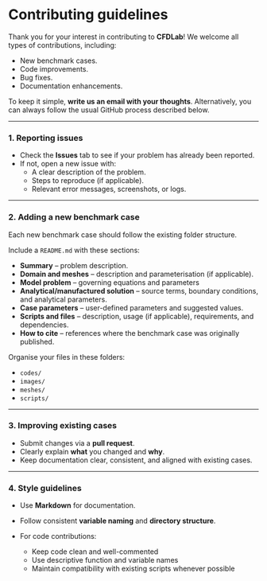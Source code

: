 # Contributing guidelines

Thank you for your interest in contributing to **CFDLab**!
We welcome all types of contributions, including:

* New benchmark cases.
* Code improvements.
* Bug fixes.
* Documentation enhancements.

To keep it simple, **write us an email with your thoughts**. Alternatively, you can always follow the usual GitHub process described below.

---

### 1. Reporting issues
- Check the **Issues** tab to see if your problem has already been reported.
- If not, open a new issue with:
  - A clear description of the problem.
  - Steps to reproduce (if applicable).
  - Relevant error messages, screenshots, or logs.

---

### 2. Adding a new benchmark case

Each new benchmark case should follow the existing folder structure.

Include a `README.md` with these sections:

* **Summary** – problem description.
* **Domain and meshes** – description and parameterisation (if applicable).
* **Model problem** – governing equations and parameters
* **Analytical/manufactured solution** – source terms, boundary conditions, and analytical parameters.
* **Case parameters** – user-defined parameters and suggested values.
* **Scripts and files** – description, usage (if applicable), requirements, and dependencies.
* **How to cite** – references where the benchmark case was originally published.

Organise your files in these folders:

* `codes/`
* `images/`
* `meshes/`
* `scripts/`

---

### 3. Improving existing cases

* Submit changes via a **pull request**.
* Clearly explain **what** you changed and **why**.
* Keep documentation clear, consistent, and aligned with existing cases.

---

### 4. Style guidelines

* Use **Markdown** for documentation.
* Follow consistent **variable naming** and **directory structure**.
* For code contributions:

  * Keep code clean and well-commented
  * Use descriptive function and variable names
  * Maintain compatibility with existing scripts whenever possible
